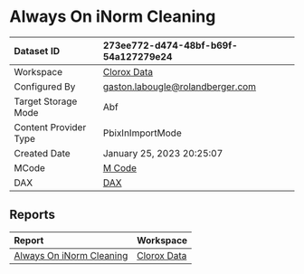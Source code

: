 



# Always On iNorm Cleaning

|Dataset ID|273ee772-d474-48bf-b69f-54a127279e24|
| :--- | :--- |
|Workspace|[Clorox Data](../Workspaces/Clorox-Data.md)|
|Configured By|gaston.labougle@rolandberger.com|
|Target Storage Mode|Abf|
|Content Provider Type|PbixInImportMode|
|Created Date|January 25, 2023 20:25:07|
|MCode|[M Code](./Always-On-iNorm-Cleaning/mcode.md)|
|DAX|[DAX](./Always-On-iNorm-Cleaning/dax.md)|

## Reports

|Report|Workspace|
| :--- | :--- |
|[Always On iNorm Cleaning](../Reports/Always-On-iNorm-Cleaning.md)|[Clorox Data](../Workspaces/Clorox-Data.md)|
